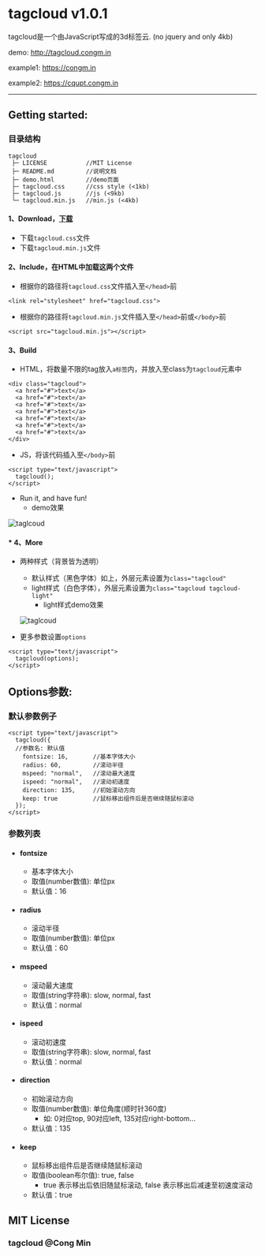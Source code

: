 tagcloud  v1.0.1
================
tagcloud是一个由JavaScript写成的3d标签云. (no jquery and only 4kb)

demo: http://tagcloud.congm.in

example1: https://congm.in

example2: https://cqupt.congm.in

***

## Getting started:

### 目录结构
```
tagcloud
 ├─ LICENSE           //MIT License
 ├─ README.md         //说明文档
 ├─ demo.html         //demo页面
 ├─ tagcloud.css      //css style (<1kb)
 ├─ tagcloud.js       //js (<9kb)
 └─ tagcloud.min.js   //min.js (<4kb)
```

#### 1、Download，[下载](https://github.com/mcc108/tagcloud/archive/master.zip)
* 下载`tagcloud.css`文件
* 下载`tagcloud.min.js`文件

#### 2、Include，在HTML中加载这两个文件
* 根据你的路径将`tagcloud.css`文件插入至`</head>`前
```
<link rel="stylesheet" href="tagcloud.css">
```
* 根据你的路径将`tagcloud.min.js`文件插入至`</head>`前或`</body>`前
```
<script src="tagcloud.min.js"></script>
```

#### 3、Build
* HTML，将数量不限的tag放入`a标签`内，并放入至class为`tagcloud`元素中
```
<div class="tagcloud">
  <a href="#">text</a>
  <a href="#">text</a>
  <a href="#">text</a>
  <a href="#">text</a>
  <a href="#">text</a>
  <a href="#">text</a>
  <a href="#">text</a>
</div>
```
* JS，将该代码插入至`</body>`前
```
<script type="text/javascript">
  tagcloud();
</script>
```
* Run it, and have fun!
  * demo效果

![taglcoud](https://raw.githubusercontent.com/mcc108/MarkdownPhotos/master/tagcloud/tagcloud2.png)

#### * 4、More
* 两种样式（背景皆为透明）
  * 默认样式（黑色字体）如上，外层元素设置为`class="tagcloud"`
  * light样式（白色字体），外层元素设置为`class="tagcloud tagcloud-light"`
    * light样式demo效果

  ![taglcoud](https://raw.githubusercontent.com/mcc108/MarkdownPhotos/master/tagcloud/tagcloud1.png)

* 更多参数设置`options`
```
<script type="text/javascript">
  tagcloud(options);
</script>
```

## Options参数:
### 默认参数例子
```
<script type="text/javascript">
  tagcloud({
  //参数名: 默认值
    fontsize: 16,       //基本字体大小
    radius: 60,         //滚动半径
    mspeed: "normal",   //滚动最大速度
    ispeed: "normal",   //滚动初速度
    direction: 135,     //初始滚动方向
    keep: true          //鼠标移出组件后是否继续随鼠标滚动
  });
</script>
```
### 参数列表
* #### fontsize
  * 基本字体大小
  * 取值(number数值): 单位px
  * 默认值：16
* #### radius
  * 滚动半径
  * 取值(number数值): 单位px
  * 默认值：60
* #### mspeed
  * 滚动最大速度
  * 取值(string字符串): slow, normal, fast
  * 默认值：normal
* #### ispeed
  * 滚动初速度
  * 取值(string字符串): slow, normal, fast
  * 默认值：normal
* #### direction
  * 初始滚动方向
  * 取值(number数值): 单位角度(顺时针360度)
    * 如: 0对应top, 90对应left, 135对应right-bottom...
  * 默认值：135
* #### keep
  * 鼠标移出组件后是否继续随鼠标滚动
  * 取值(boolean布尔值): true, false
    * true 表示移出后依旧随鼠标滚动, false 表示移出后减速至初速度滚动
  * 默认值：true

## MIT License
### tagcloud @Cong Min